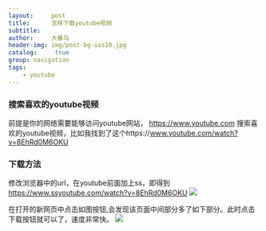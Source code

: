 ```yaml
---
layout:     post
title:      怎样下载youtube视频
subtitle:   
author:     大暴马
header-img: img/post-bg-ios10.jpg
catalog: 	 true
group: navigation
tags:
    - youtube
---
```


### 搜索喜欢的youtube视频
 
前提是你的网络需要能够访问youtube网站， https://www.youtube.com
搜索喜欢的youtube视频，比如我找到了这个https://www.youtube.com/watch?v=8EhRd0M6OKU

### 下载方法
修改浏览器中的url，在youtube前面加上ss，即得到 https://www.ssyoutube.com/watch?v=8EhRd0M6OKU
![](https://raw.githubusercontent.com/yabaowang/yabaowang.github.io/master/img/download_youtube_step1.png)

在打开的新网页中点击如图按钮,会发现该页面中间部分多了如下部分。此时点击下载按钮就可以了，速度非常快。
![](https://raw.githubusercontent.com/yabaowang/yabaowang.github.io/master/img/download_youtube_step2.png)
